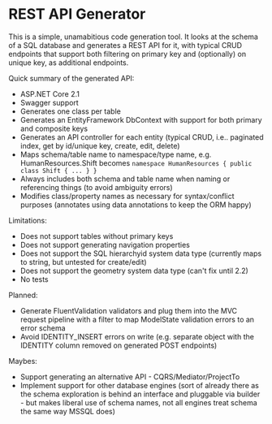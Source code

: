 # REST API Generator

This is a simple, unamabitious code generation tool. It looks at the schema of a SQL database 
and generates a REST API for it, with typical CRUD endpoints that support both filtering on 
primary key and (optionally) on unique key, as additional endpoints.

Quick summary of the generated API:

* ASP.NET Core 2.1
* Swagger support
* Generates one class per table 
* Generates an EntityFramework DbContext with support for both primary and composite keys
* Generates an API controller for each entity (typical CRUD, i.e.. paginated index, get by id/unique key, create, edit, delete)
* Maps schema/table name to namespace/type name, e.g. HumanResources.Shift becomes `namespace HumanResources { public class Shift { ... } }`
* Always includes both schema and table name when naming or referencing things (to avoid ambiguity errors)
* Modifies class/property names as necessary for syntax/conflict purposes (annotates using data annotations to keep the ORM happy)

Limitations:

* Does not support tables without primary keys
* Does not support generating navigation properties
* Does not support the SQL hierarchyid system data type (currently maps to string, but untested for create/edit)
* Does not support the geometry system data type (can't fix until 2.2)
* No tests

Planned:

* Generate FluentValidation validators and plug them into the MVC request pipeline with a filter to map ModelState validation errors
to an error schema
* Avoid IDENTITY_INSERT errors on write (e.g. separate object with the IDENTITY column removed on generated
POST endpoints)

Maybes:

* Support generating an alternative API - CQRS/Mediator/ProjectTo
* Implement support for other database engines (sort of already there as the schema exploration is behind an interface and 
pluggable via builder - but makes liberal use of schema names, not all engines treat schema the same way MSSQL does)
